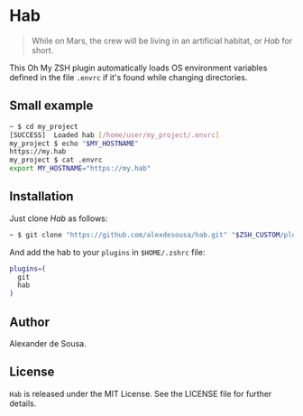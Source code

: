 # Hab

> While on Mars, the crew will be living in an artificial habitat, or _Hab_ for
> short.

This Oh My ZSH plugin automatically loads OS environment variables defined in
the file `.envrc` if it's found while changing directories.

## Small example

```bash
~ $ cd my_project
[SUCCESS]  Loaded hab [/home/user/my_project/.envrc]
my_project $ echo "$MY_HOSTNAME"
https://my.hab
my_project $ cat .envrc
export MY_HOSTNAME="https://my.hab"
```

## Installation

Just clone _Hab_ as follows:

```bash
~ $ git clone "https://github.com/alexdesousa/hab.git" "$ZSH_CUSTOM/plugins/hab"
```

And add the hab to your `plugins` in `$HOME/.zshrc` file:

```bash
plugins=(
  git
  hab
)
```

## Author

Alexander de Sousa.

## License

`Hab` is released under the MIT License. See the LICENSE file for further
details.
